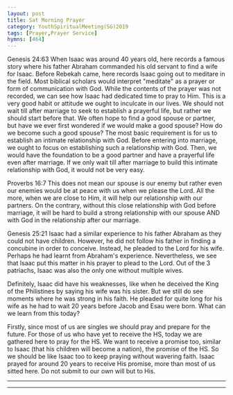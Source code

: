 ```yaml
---
layout: post
title: Sat Morning Prayer
category: YouthSpiritualMeeting(SG)2019
tags: [Prayer,Prayer Service]
hymns: [464]
---
```


Genesis 24:63
When Isaac was around 40 years old, here records a famous story where his father Abraham commanded his old servant to find a wife for Isaac. Before Rebekah came, here records Isaac going out to meditare in the field. Most biblical scholars would interpret "meditate" as a prayer or form of communication with God. While the contents of the prayer was not recorded, we can see how Isaac had dedicated time to pray to Him. This is a very good habit or attitude we ought to inculcate in our lives. We should not wait till after marriage to seek to establish a prayerful life, but rather we should start before that. We often hope to find a good spouse or partner, but have we ever first wondered if we would make a good spouse? How do we become such a good spouse? The most basic requirement is for us to establish an intimate relationship with God. Before entering into marriage, we ought to focus on establishing such a relationship with God. Then, we would have the foundation to be a good partner and have a prayerful life even after marriage. If we only wait till after marriage to build this intimate relationship with God, it would not be very easy.

Proverbs 16:7
This does not mean our spouse is our enemy but rather even our enemies would be at peace with us when we please the Lord. All the more, when we are close to Him, it will help our relationship with our partners. On the contrary, without this close relationship with God before marriage, it will be hard to build a strong relationship with our spouse AND with God in the relationship after our marriage.

Genesis 25:21
Isaac had a similar experience to his father Abraham as they could not have children. However, he did not follow his father in finding a concubine in order to conceive. Instead, he pleaded to the Lord for his wife. Perhaps he had learnt from Abraham's experience. Nevertheless, we see that Isaac put this matter in his prayer to plead to the Lord. Out of the 3 patriachs, Isaac was also the only one without multiple wives. 

Definitely, Isaac did have his weaknesses, like when he deceived the King of the Philistines by saying his wife was his sister. But we still do see moments where he was strong in his faith. He pleaded for quite long for his wife as he had to wait 20 years before Jacob and Esau were born. What can we learn from this today? 

Firstly, since most of us are singles we should pray and prepare for the future. For those of us who have yet to receive the HS, today we are gathered here to pray for the HS. We want to receive a promise too, similar to Isaac (that his children will become a nation), the promise of the HS. So we should be like Isaac too to keep praying without wavering faith. Isaac prayed for around 20 years to receive His promise, more than most of us sitted here. Do not submit to our own will but to His.



----
****
